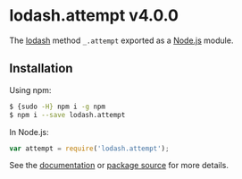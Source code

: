 # lodash.attempt v4.0.0

The [lodash](https://lodash.com/) method `_.attempt` exported as a [Node.js](https://nodejs.org/) module.

## Installation

Using npm:
```bash
$ {sudo -H} npm i -g npm
$ npm i --save lodash.attempt
```

In Node.js:
```js
var attempt = require('lodash.attempt');
```

See the [documentation](https://lodash.com/docs#attempt) or [package source](https://github.com/lodash/lodash/blob/4.0.0-npm-packages/lodash.attempt) for more details.
